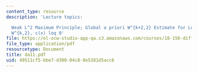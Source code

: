 ```yaml
---
content_type: resource
description: 'Lecture topics:

  Weak L^2 Maximum Principle; Global a priori W^{k+2,2} Estimate for Lu = f, f in
  W^{k,2}, c(x) leq 0'
file: https://ol-ocw-studio-app-qa.s3.amazonaws.com/courses/18-156-differential-analysis-spring-2004/49511cf5bbe7d30004c88e5381d5acc6_da11.pdf
file_type: application/pdf
resourcetype: Document
title: da11.pdf
uid: 49511cf5-bbe7-d300-04c8-8e5381d5acc6
---
```


